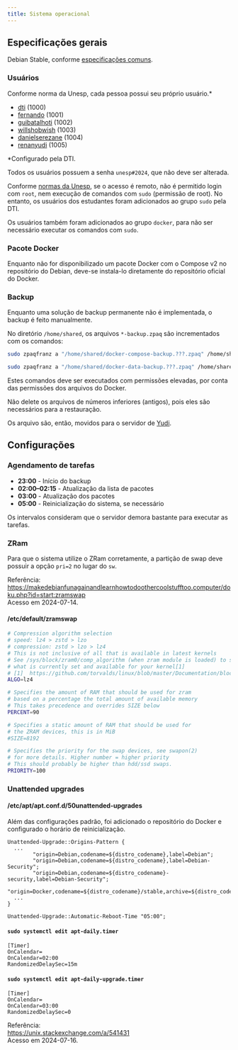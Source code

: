 ```yaml
---
title: Sistema operacional
---
```


## Especificações gerais

Debian Stable, conforme [especificações comuns](../../Especificações%20comuns.md).

### Usuários

Conforme norma da Unesp, cada pessoa possui seu próprio usuário.\*

- [dti](https://www.fct.unesp.br/#!/informatica/sobre-o-sti/) (1000)
- [fernando](https://www.fct.unesp.br/#!/departamentos/matematica-e-computacao/estrutura-administrativa/) (1001)
- [guibatalhoti](https://github.com/guibatalhoti) (1002)
- [willshobwish](https://github.com/willshobwish) (1003)
- [danielserezane](https://github.com/salies) (1004)
- [renanyudi](https://github.com/yudi) (1005)

\*Configurado pela DTI.

Todos os usuários possuem a senha `unesp#2024`, que não deve ser alterada.

Conforme [normas da Unesp](https://www2.unesp.br/portal#!/ai/regulamentos-e-normas16359/), se o acesso é remoto, não é permitido login com `root`, nem execução de comandos com `sudo` (permissão de root). No entanto, os usuários dos estudantes foram adicionados ao grupo `sudo` pela DTI.

Os usuários também foram adicionados ao grupo `docker`, para não ser necessário executar os comandos com `sudo`.

### Pacote Docker

Enquanto não for disponibilizado um pacote Docker com o Compose v2 no repositório do Debian, deve-se instala-lo diretamente do repositório oficial do Docker.

### Backup

Enquanto uma solução de backup permanente não é implementada, o backup é feito manualmente.

No diretório `/home/shared`, os arquivos `*-backup.zpaq` são incrementados com os comandos:

```bash
sudo zpaqfranz a "/home/shared/docker-compose-backup.???.zpaq" /home/shared/docker-compose -index "/home/shared/docker-compose-backup.000.zpaq" -filelist

sudo zpaqfranz a "/home/shared/docker-data-backup.???.zpaq" /home/shared/docker-data -index "/home/shared/docker-data-backup.000.zpaq" -filelist
```

Estes comandos deve ser executados com permissões elevadas, por conta das permissões dos arquivos do Docker.

Não delete os arquivos de números inferiores (antigos), pois eles são necessários para a restauração.

Os arquivo são, então, movidos para o servidor de [Yudi](https://github.com/Yudi).

## Configurações

### Agendamento de tarefas

- **23:00** - Início do backup
- **02:00–02:15** - Atualização da lista de pacotes
- **03:00** - Atualização dos pacotes
- **05:00** - Reinicialização do sistema, se necessário

Os intervalos consideram que o servidor demora bastante para executar as tarefas.

### ZRam

Para que o sistema utilize o ZRam corretamente, a partição de swap deve possuir a opção `pri=2` no lugar do `sw`.

Referência:  
https://makedebianfunagainandlearnhowtodoothercoolstufftoo.computer/doku.php?id=start:zramswap  
Acesso em 2024-07-14.

#### /etc/default/zramswap

```bash
# Compression algorithm selection
# speed: lz4 > zstd > lzo
# compression: zstd > lzo > lz4
# This is not inclusive of all that is available in latest kernels
# See /sys/block/zram0/comp_algorithm (when zram module is loaded) to see
# what is currently set and available for your kernel[1]
# [1]  https://github.com/torvalds/linux/blob/master/Documentation/blockdev/zram.txt#L86
ALGO=lz4

# Specifies the amount of RAM that should be used for zram
# based on a percentage the total amount of available memory
# This takes precedence and overrides SIZE below
PERCENT=90

# Specifies a static amount of RAM that should be used for
# the ZRAM devices, this is in MiB
#SIZE=8192

# Specifies the priority for the swap devices, see swapon(2)
# for more details. Higher number = higher priority
# This should probably be higher than hdd/ssd swaps.
PRIORITY=100
```

### Unattended upgrades

#### /etc/apt/apt.conf.d/50unattended-upgrades

Além das configurações padrão, foi adicionado o repositório do Docker e configurado o horário de reinicialização.

```
Unattended-Upgrade::Origins-Pattern {
  ...
        "origin=Debian,codename=${distro_codename},label=Debian";
        "origin=Debian,codename=${distro_codename},label=Debian-Security";
        "origin=Debian,codename=${distro_codename}-security,label=Debian-Security";
        "origin=Docker,codename=${distro_codename}/stable,archive=${distro_codename},label=Docker,component=stable";
  ...
}

Unattended-Upgrade::Automatic-Reboot-Time "05:00";
```

#### `sudo systemctl edit apt-daily.timer`

```
[Timer]
OnCalendar=
OnCalendar=02:00
RandomizedDelaySec=15m
```

#### `sudo systemctl edit apt-daily-upgrade.timer`

```
[Timer]
OnCalendar=
OnCalendar=03:00
RandomizedDelaySec=0
```

Referência:  
https://unix.stackexchange.com/a/541431  
Acesso em 2024-07-16.
